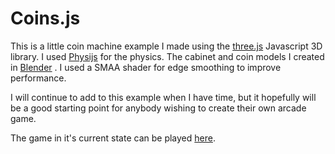 # Coins.js

This is a little coin machine example I made using the [three.js](https://threejs.org/) 
Javascript 3D library. I used [Physijs](http://chandlerprall.github.io/Physijs/) 
for the physics. The cabinet and coin models I created in [Blender](https://www.blender.org/) .
I used a SMAA shader for edge smoothing to improve performance. 

I will continue to add to this example when I have time, but it hopefully will
be a good starting point for anybody wishing to create their own arcade game.

The game in it's current state can be played [here](https://mickeyuk.github.io/projects/coins.js).
